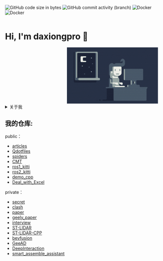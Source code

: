 <p>
    <img alt="GitHub code size in bytes" src="https://img.shields.io/github/languages/code-size/daxiongpro/daxiongpro">
    <img alt="GitHub commit activity (branch)" src="https://img.shields.io/github/commit-activity/y/daxiongpro/daxiongpro/master">
    <img alt="Docker" src="https://img.shields.io/badge/-Docker-46a2f1?style=plastic&logo=docker&logoColor=white" />
    <img alt="Docker" src="https://img.shields.io/badge/dynamic/json?logo=github&label=GitHub&labelColor=495867&color=495867&query=%24.data.totalSubs&url=https%3A%2F%2Fapi.spencerwoo.com%2Fsubstats%2F%3Fsource%3Dgithub%26queryKey%3Dhayschan&style=flat-square" />
</p>

<div style="overflow: auto;">
<h1 style="float:left" align=left> Hi, I'm daxiongpro 👋 </h1>
<img style="float:right; max-width:100%; height:auto;" alt="GIF" src="Night-Coding.gif?raw=true"/>
</div>

<details>
    <summary> 关于我 </summary>
    <ul> 🔭 自动驾驶感知算法工程师. </ul>
    <ul> ⚡ C++ / Python / Git / docker / Linux / Pytorch / TensorRT .</ul>
    <ul> ✍️ <a href="https://www.zhihu.com/people/da-xiong-43-94">知乎主页.</a></ul>
    <ul> 🚗 Zeeker 001 / Lynk&Co / Volvo . </ul>
<p><ul> 👉 语言和技能:
    <code><img height="20" src="https://raw.githubusercontent.com/github/explore/80688e429a7d4ef2fca1e82350fe8e3517d3494d/topics/cpp/cpp.png"></code>
    <code><img height="20" src="https://raw.githubusercontent.com/github/explore/80688e429a7d4ef2fca1e82350fe8e3517d3494d/topics/python/python.png"></code>
    <code><img height="20" src="https://raw.githubusercontent.com/github/explore/80688e429a7d4ef2fca1e82350fe8e3517d3494d/topics/git/git.png"></code>
    <code><img height="20" src="https://raw.githubusercontent.com/github/explore/80688e429a7d4ef2fca1e82350fe8e3517d3494d/topics/javascript/javascript.png"></code>
    <code><img height="20" src="https://raw.githubusercontent.com/github/explore/80688e429a7d4ef2fca1e82350fe8e3517d3494d/topics/docker/docker.png"></code>
</ul></p>
</details>

## 我的仓库:

public：
* [articles](https://github.com/daxiongpro/articles)
* [Qdotfiles](https://github.com/daxiongpro/Qdotfiles)
* [spiders](https://github.com/daxiongpro/spiders)
* [CMT](https://github.com/daxiongpro/CMT)
* [ros1_kitti](https://github.com/daxiongpro/ros1_kitti)
* [ros2_kitti](https://github.com/daxiongpro/ros2_kitti)
* [demo_cpp](https://github.com/daxiongpro/demo_cpp)
* [Deal_with_Excel](https://github.com/daxiongpro/Deal_with_Excel)


private：

* [secret](https://github.com/daxiongpro/secret)
* [clash](https://github.com/daxiongpro/clash)
* [paper](https://github.com/daxiongpro/paper)
* [geely_paper](https://github.com/daxiongpro/geely_paper)
* [interview](https://github.com/daxiongpro/interview/tree/master)
* [ST-LIDAR](https://github.com/daxiongpro/ST-LIDAR)
* [ST-LIDAR-CPP](https://github.com/daxiongpro/ST-LIDAR-CPP)
* [bevfusion](https://github.com/daxiongpro/bevfusion)
* [GeeAD](https://github.com/daxiongpro/GeeAD)
* [DeepInteraction](https://github.com/daxiongpro/DeepInteraction)
* [smart_assemble_assistant](https://github.com/daxiongpro/smart_assemble_assistant)
